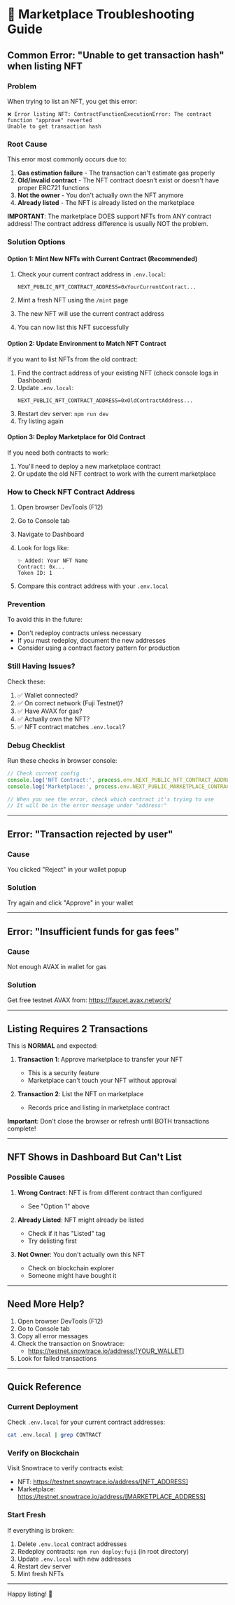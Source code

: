 # 🔧 Marketplace Troubleshooting Guide

## Common Error: "Unable to get transaction hash" when listing NFT

### Problem
When trying to list an NFT, you get this error:
```
❌ Error listing NFT: ContractFunctionExecutionError: The contract function "approve" reverted
Unable to get transaction hash
```

### Root Cause
This error most commonly occurs due to:
1. **Gas estimation failure** - The transaction can't estimate gas properly
2. **Old/invalid contract** - The NFT contract doesn't exist or doesn't have proper ERC721 functions
3. **Not the owner** - You don't actually own the NFT anymore
4. **Already listed** - The NFT is already listed on the marketplace

**IMPORTANT**: The marketplace DOES support NFTs from ANY contract address! The contract address difference is usually NOT the problem.

### Solution Options

#### Option 1: Mint New NFTs with Current Contract (Recommended)
1. Check your current contract address in `.env.local`:
   ```
   NEXT_PUBLIC_NFT_CONTRACT_ADDRESS=0xYourCurrentContract...
   ```

2. Mint a fresh NFT using the `/mint` page
3. The new NFT will use the current contract address
4. You can now list this NFT successfully

#### Option 2: Update Environment to Match NFT Contract
If you want to list NFTs from the old contract:

1. Find the contract address of your existing NFT (check console logs in Dashboard)
2. Update `.env.local`:
   ```
   NEXT_PUBLIC_NFT_CONTRACT_ADDRESS=0xOldContractAddress...
   ```
3. Restart dev server: `npm run dev`
4. Try listing again

#### Option 3: Deploy Marketplace for Old Contract
If you need both contracts to work:

1. You'll need to deploy a new marketplace contract
2. Or update the old NFT contract to work with the current marketplace

### How to Check NFT Contract Address

1. Open browser DevTools (F12)
2. Go to Console tab
3. Navigate to Dashboard
4. Look for logs like:
   ```
   ✨ Added: Your NFT Name
   Contract: 0x...
   Token ID: 1
   ```

4. Compare this contract address with your `.env.local`

### Prevention
To avoid this in the future:
- Don't redeploy contracts unless necessary
- If you must redeploy, document the new addresses
- Consider using a contract factory pattern for production

### Still Having Issues?

Check these:
1. ✅ Wallet connected?
2. ✅ On correct network (Fuji Testnet)?
3. ✅ Have AVAX for gas?
4. ✅ Actually own the NFT?
5. ✅ NFT contract matches `.env.local`?

### Debug Checklist

Run these checks in browser console:

```javascript
// Check current config
console.log('NFT Contract:', process.env.NEXT_PUBLIC_NFT_CONTRACT_ADDRESS);
console.log('Marketplace:', process.env.NEXT_PUBLIC_MARKETPLACE_CONTRACT_ADDRESS);

// When you see the error, check which contract it's trying to use
// It will be in the error message under "address:"
```

---

## Error: "Transaction rejected by user"

### Cause
You clicked "Reject" in your wallet popup

### Solution
Try again and click "Approve" in your wallet

---

## Error: "Insufficient funds for gas fees"

### Cause
Not enough AVAX in wallet for gas

### Solution
Get free testnet AVAX from: https://faucet.avax.network/

---

## Listing Requires 2 Transactions

This is **NORMAL** and expected:

1. **Transaction 1**: Approve marketplace to transfer your NFT
   - This is a security feature
   - Marketplace can't touch your NFT without approval
   
2. **Transaction 2**: List the NFT on marketplace
   - Records price and listing in marketplace contract

**Important**: Don't close the browser or refresh until BOTH transactions complete!

---

## NFT Shows in Dashboard But Can't List

### Possible Causes

1. **Wrong Contract**: NFT is from different contract than configured
   - See "Option 1" above

2. **Already Listed**: NFT might already be listed
   - Check if it has "Listed" tag
   - Try delisting first

3. **Not Owner**: You don't actually own this NFT
   - Check on blockchain explorer
   - Someone might have bought it

---

## Need More Help?

1. Open browser DevTools (F12)
2. Go to Console tab
3. Copy all error messages
4. Check the transaction on Snowtrace:
   - https://testnet.snowtrace.io/address/[YOUR_WALLET]
5. Look for failed transactions

---

## Quick Reference

### Current Deployment
Check `.env.local` for your current contract addresses:
```bash
cat .env.local | grep CONTRACT
```

### Verify on Blockchain
Visit Snowtrace to verify contracts exist:
- NFT: https://testnet.snowtrace.io/address/[NFT_ADDRESS]
- Marketplace: https://testnet.snowtrace.io/address/[MARKETPLACE_ADDRESS]

### Start Fresh
If everything is broken:
1. Delete `.env.local` contract addresses
2. Redeploy contracts: `npm run deploy:fuji` (in root directory)
3. Update `.env.local` with new addresses
4. Restart dev server
5. Mint fresh NFTs

---

Happy listing! 🚀

